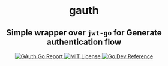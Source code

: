 <h1 align="center">gauth</h1>

<h2 align="center">Simple wrapper over <code>jwt-go</code> for Generate authentication flow</h2>

<div align="center">
  <a href="https://goreportcard.com/report/github.com/DOOduneye/gauth">
    <img src="https://goreportcard.com/badge/github.com/DOOduneye/gauth"
      alt="GAuth Go Report" />
  </a>
  <a href="https://opensource.org/license/mit/">
    <img src="https://img.shields.io/badge/license-MIT-blue"
      alt="MIT License" />
  </a>
  <a href="https://pkg.go.dev/github.com/DOOduneye/gauth">
    <img src="https://img.shields.io/badge/go.dev-reference-blue?logo=go&logoColor=white"
      alt="Go.Dev Reference" />
  </a>
</div>
